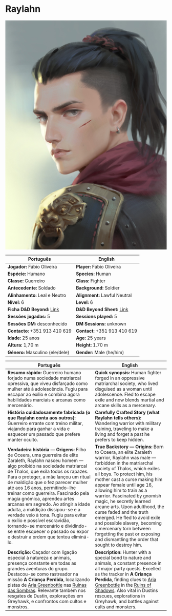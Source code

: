 # Raylahn

![Raylahn](pc_raylahn.jpg)

| Português | English |
|-----------|---------|
| **Jogador:** Fábio Oliveira | **Player:** Fábio Oliveira |
| **Espécie:** Humano | **Species:** Human |
| **Classe:** Guerreiro | **Class:** Fighter |
| **Antecedente:** Soldado | **Background:** Soldier |
| **Alinhamento:** Leal e Neutro | **Alignment:** Lawful Neutral |
| **Nível:** 6 | **Level:** 6 |
| **Ficha D&D Beyond:** [Link](https://www.dndbeyond.com/characters/107560343) | **D&D Beyond Sheet:** [Link](https://www.dndbeyond.com/characters/107560343) |
| **Sessões jogadas:** 5 | **Sessions played:** 5 |
| **Sessões DM:** desconhecido | **DM Sessions:** unknown |
| **Contacto:** +351 913 410 619 | **Contact:** +351 913 410 619 |
| **Idade:** 25 anos | **Age:** 25 years |
| **Altura:** 1,70 m | **Height:** 1.70 m |
| **Género:** Masculino (ele/dele) | **Gender:** Male (he/him) |

| Português                                                                                                                                                                                                                                                                                                                                                                                                                                                                                                                                                                                                                                     | English                                                                                                                                                                                                                                                                                                                                                                                                                                                                                                                                                                         |
| --------------------------------------------------------------------------------------------------------------------------------------------------------------------------------------------------------------------------------------------------------------------------------------------------------------------------------------------------------------------------------------------------------------------------------------------------------------------------------------------------------------------------------------------------------------------------------------------------------------------------------------------- | ------------------------------------------------------------------------------------------------------------------------------------------------------------------------------------------------------------------------------------------------------------------------------------------------------------------------------------------------------------------------------------------------------------------------------------------------------------------------------------------------------------------------------------------------------------------------------- |
| **Resumo rápido:** Guerreiro humano forjado numa sociedade matriarcal opressiva, que viveu disfarçado como mulher até à adolescência. Fugiu para escapar ao exílio e combina agora habilidades marciais e arcanas como mercenário.                                                                                                                                                                                                                                                                                                                                                                                                            | **Quick synopsis:** Human fighter forged in an oppressive matriarchal society, who lived disguised as a woman until adolescence. Fled to escape exile and now blends martial and arcane skills as a mercenary.                                                                                                                                                                                                                                                                                                                                                                  |
| **História cuidadosamente fabricada (o que Raylahn conta aos outros):** Guerreiro errante com treino militar, viajando para ganhar a vida e esquecer um passado que prefere manter oculto.                                                                                                                                                                                                                                                                                                                                                                                                                                                    | **Carefully Crafted Story (what Raylahn tells others):** Wandering warrior with military training, traveling to make a living and forget a past he prefers to keep hidden.                                                                                                                                                                                                                                                                                                                                                                                                      |
| **Verdadeira história — Origens:** Filho de Oceera, uma guerreira de elite Zaraleth, Raylahn nasceu homem — algo proibido na sociedade matriarcal de Thalos, que exila todos os rapazes. Para o proteger, a mãe lançou um ritual de maldição que o fez parecer mulher até aos 16 anos, permitindo-lhe treinar como guerreira. Fascinado pela magia gnómica, aprendeu artes arcanas em segredo. Ao atingir a idade adulta, a maldição dissipou-se e a verdade veio à tona. Fugiu para evitar o exílio e possível escravidão, tornando-se mercenário e dividindo-se entre esquecer o passado ou expor e destruir a ordem que tentou eliminá-lo. | **True Backstory — Origins:** Born to Oceera, an elite Zaraleth warrior, Raylahn was male — forbidden in the matriarchal society of Thalos, which exiles all boys. To protect him, his mother cast a curse making him appear female until age 16, allowing him to train as a warrior. Fascinated by gnomish magic, he secretly learned arcane arts. Upon adulthood, the curse faded and the truth emerged. He fled to avoid exile and possible slavery, becoming a mercenary torn between forgetting the past or exposing and dismantling the order that sought to destroy him. |
| **Descrição:** Caçador com ligação especial à natureza e animais, presença constante em todas as grandes aventuras do grupo. Destacou-se como rastreador na missão **A Criança Perdida**, localizando pistas de [Aria Greenbottle](aria_greenbottle.md) nas [Ruínas das Sombras](ruinas_das_sombras.md). Relevante também nos resgates de Dustin, explorações em Greyhawk, e confrontos com cultos e monstros.                                                                                                                                                                                                                                | **Description:** Hunter with a special bond to nature and animals, a constant presence in all major party quests. Excelled as the tracker in **A Criança Perdida**, finding clues to [Aria Greenbottle](aria_greenbottle.md) in the [Ruins of Shadows](ruinas_das_sombras.md). Also vital in Dustins rescues, explorations in Greyhawk, and battles against cults and monsters.                                                                                                                                                                                                 |


















